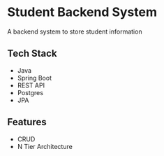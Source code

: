 # Student Backend System
A backend system to store student information

## Tech Stack
- Java
- Spring Boot
- REST API
- Postgres
- JPA

## Features
- CRUD
- N Tier Architecture
